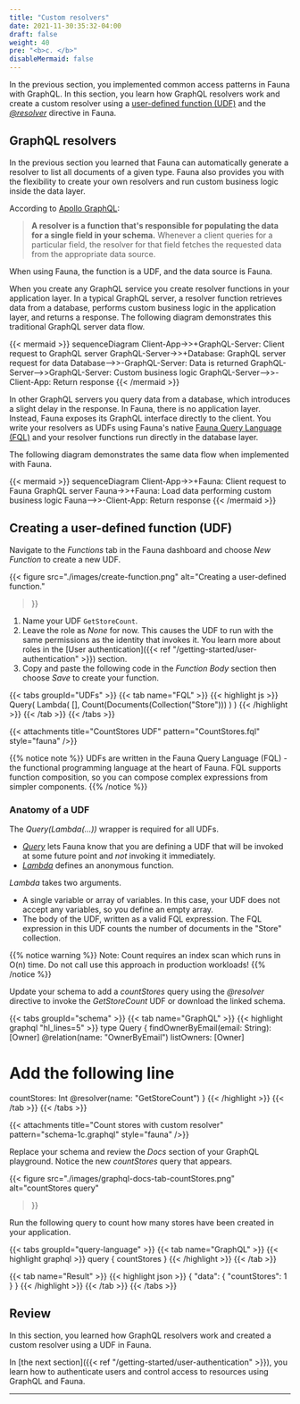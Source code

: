 ```yaml
---
title: "Custom resolvers"
date: 2021-11-30:35:32-04:00
draft: false
weight: 40
pre: "<b>c. </b>"
disableMermaid: false
---
```


In the previous section, you implemented common access patterns in Fauna with GraphQL. In this section, you learn how GraphQL resolvers work and create a custom resolver using a [user-defined function (UDF)][udf] and the [*@resolver*][resolver] directive in Fauna.

## GraphQL resolvers

In the previous section you learned that Fauna can automatically generate a resolver to list all documents of a given type. Fauna also provides you with the flexibility to create your own resolvers and run custom business logic inside the data layer.

According to [Apollo GraphQL][resolver-definition]:

> **A resolver is a function that's responsible for populating the data for a single field in your schema.** Whenever a client queries for a particular field, the resolver for that field fetches the requested data from the appropriate data source.

When using Fauna, the function is a UDF, and the data source is Fauna.


When you create any GraphQL service you create resolver functions in your application layer. In a typical GraphQL server, a resolver function retrieves data from a database, performs custom business logic in the application layer, and returns a response. The following diagram demonstrates this traditional GraphQL server data flow.

{{< mermaid >}}
sequenceDiagram
    Client-App->>+GraphQL-Server: Client request to GraphQL server
    GraphQL-Server->>+Database: GraphQL server request for data
    Database-->>-GraphQL-Server: Data is returned
    GraphQL-Server-->>GraphQL-Server: Custom business logic
    GraphQL-Server-->>-Client-App: Return response 
{{< /mermaid >}}

In other GraphQL servers you query data from a database, which introduces a slight delay in the response. In Fauna, there is no application layer. Instead, Fauna exposes its GraphQL interface directly to the client. You write your resolvers as UDFs using Fauna's native [Fauna Query Language (FQL)][fql] and your resolver functions run directly in the database layer.

The following diagram demonstrates the same data flow when implemented with Fauna.

{{< mermaid >}}
sequenceDiagram
    Client-App->>+Fauna: Client request to Fauna GraphQL server
    Fauna->>+Fauna: Load data performing custom business logic
    Fauna-->>-Client-App: Return response
{{< /mermaid >}}

## Creating a user-defined function (UDF)

Navigate to the *Functions* tab in the Fauna dashboard and choose *New Function* to create a new UDF. 

{{< figure
  src="./images/create-function.png" 
  alt="Creating a user-defined function."
>}}

1. Name your UDF `GetStoreCount`.
1. Leave the role as *None* for now. This causes the UDF to run with the same permissions as the identity that invokes it. You learn more about roles in the [User authentication]({{< ref "/getting-started/user-authentication" >}}) section. 
1. Copy and paste the following code in the *Function Body* section then choose *Save* to create your function.

{{< tabs groupId="UDFs" >}}
{{< tab name="FQL" >}}
{{< highlight js >}}
Query(
  Lambda(
    [],
    Count(Documents(Collection("Store")))
  )
)
{{< /highlight >}}
{{< /tab >}}
{{< /tabs >}}

{{< attachments
      title="CountStores UDF"
      pattern="CountStores.fql"
      style="fauna"
/>}}

{{% notice note %}}
UDFs are written in the Fauna Query Language (FQL) - the functional programming language at the heart of Fauna. FQL supports function composition, so you can compose complex expressions from simpler components.
{{% /notice %}}

### Anatomy of a UDF

The *Query(Lambda(...))* wrapper is required for all UDFs.

* [*Query*][fql-query] lets Fauna know that you are defining a UDF that will be invoked at some future point and *not* invoking it immediately.
* [*Lambda*][fql-lambda] defines an anonymous function. 

*Lambda* takes two arguments.
* A single variable or array of variables. In this case, your UDF does not accept any variables, so you define an empty array.
* The body of the UDF, written as a valid FQL expression. The FQL expression in this UDF counts the number of documents in the "Store" collection. 

{{% notice warning %}}
Note: Count requires an index scan which runs in O(n) time. Do not call use this approach in production workloads!
{{% /notice %}}

Update your schema to add a *countStores* query using the *@resolver* directive to invoke the *GetStoreCount* UDF or download the linked schema.

{{< tabs groupId="schema" >}}
{{< tab name="GraphQL" >}}
{{< highlight graphql "hl_lines=5" >}}
type Query {
  findOwnerByEmail(email: String): [Owner] @relation(name: "OwnerByEmail")
  listOwners: [Owner]
  # Add the following line
  countStores: Int @resolver(name: "GetStoreCount")
}
{{< /highlight >}}
{{< /tab >}}
{{< /tabs >}}

{{< attachments
      title="Count stores with custom resolver"
      pattern="schema-1c.graphql"
      style="fauna"
/>}}

Replace your schema and review the *Docs* section of your GraphQL playground. Notice the new *countStores* query that appears.

{{< figure
  src="./images/graphql-docs-tab-countStores.png" 
  alt="countStores query"
>}}

Run the following query to count how many stores have been created in your application.

{{< tabs groupId="query-language" >}}
{{< tab name="GraphQL" >}}
{{< highlight graphql  >}}
query {
  countStores
}
{{< /highlight >}}
{{< /tab >}}

{{< tab name="Result" >}}
{{< highlight json >}}
{
  "data": {
    "countStores": 1
  }
}
{{< /highlight >}}
{{< /tab >}}
{{< /tabs >}}

## Review

In this section, you learned how GraphQL resolvers work and created a custom resolver using a UDF in Fauna.

In [the next section]({{< ref "/getting-started/user-authentication" >}}), you learn how to authenticate users and control access to resources using GraphQL and Fauna.

---
[fql]: https://docs.fauna.com/fauna/current/api/fql/
[fql-count]: https://fauna.link/fql-count
[fql-lambda]: https://fauna.link/fql-lambda
[fql-query]: https://fauna.link/fql-query
[resolver]: https://docs.fauna.com/fauna/current/api/graphql/directives/d_resolver
[resolver-definition]: https://www.apollographql.com/docs/tutorial/resolvers/
[udf]: https://docs.fauna.com/fauna/current/api/graphql/functions
